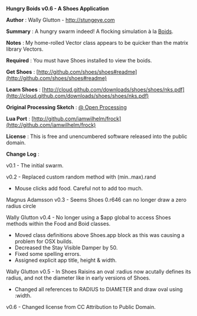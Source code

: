 **Hungry Boids v0.6 - A Shoes Application**

**Author** : Wally Glutton - http://stungeye.com

**Summary** : A hungry swarm indeed! A flocking simulation à la [Boids](http://www.vergenet.net/~conrad/boids/pseudocode.html).

**Notes** : My home-rolled Vector class appears to be quicker than the matrix library Vectors.

**Required** : You must have Shoes installed to view the boids.

**Get Shoes** : [http://github.com/shoes/shoes#readme](http://github.com/shoes/shoes#readme)

**Learn Shoes** : [http://cloud.github.com/downloads/shoes/shoes/nks.pdf](http://cloud.github.com/downloads/shoes/shoes/nks.pdf)

**Original Processing Sketch** : [@ Open Processing](http://openprocessing.org/visuals/?visualID=7493)

**Lua Port** : [http://github.com/iamwilhelm/frock](http://github.com/iamwilhelm/frock)

**License** : This is free and unencumbered software released into the public domain.


**Change Log** :    

v0.1 - The initial swarm.

v0.2 - Replaced custom random method with (min..max).rand
- Mouse clicks add food. Careful not to add too much.

Magnus Adamsson   v0.3 - Seems Shoes 0.r646 can no longer draw a zero radius circle

Wally  Glutton    v0.4 - No longer using a $app global to access Shoes methods within the Food and Boid classes.
- Moved class definitions above Shoes.app block as this was causing a problem for OSX builds.
- Decreased the Stay Visible Damper by 50.
- Fixed some spelling errors.
- Assigned explicit app title, height & width.

Wally Glutton     v0.5 - In Shoes Raisins an oval :radius now acutally defines its radius, and not the diameter like in early versions of Shoes.
- Changed all references to RADIUS to DIAMETER and draw oval using :width.

v0.6 - Changed license from CC Attribution to Public Domain.